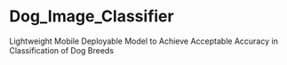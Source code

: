 # Dog_Image_Classifier
Lightweight Mobile Deployable Model to Achieve Acceptable Accuracy in Classification of Dog Breeds

